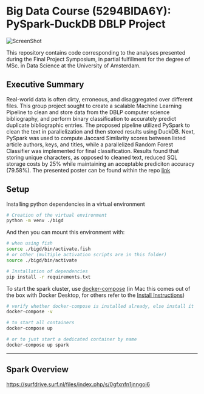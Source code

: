 # Big Data Course (5294BIDA6Y): PySpark-DuckDB DBLP Project

![ScreenShot](https://raw.github.com/jah377/PySpark_DBLP/main/report/github_MLpipeline.png)


This repository contains code corresponding to the analyses presented during the Final Project Symposium, in partial fulfillment for the degree of MSc. in Data Science at the University of Amsterdam.

## Executive Summary

Real-world data is often dirty, erroneous, and disaggregated over different files. This group project sought to create a scalable Machine Learning Pipeline to clean and store data from the DBLP computer science bibliography, and perform binary classification to accurately predict duplicate bibliographic entries. The proposed pipeline utilized PySpark to clean the text in parallelization and then stored results using DuckDB. Next, PySpark was used to compute Jaccard Similarity scores between listed article authors, keys, and titles, while a parallelized Random Forest Classifier was implemented for final classification. Results found that storing unique characters, as opposed to cleaned text, reduced SQL storage costs by 25% while maintaining an acceptable prediciton accuracy (79.58%). The presented poster can be found within the repo [link](https://raw.github.com/jah377/PySpark_DBLP/main/report/poster.pdf)


## Setup

Installing python dependencies in a virtual environment

```bash
# Creation of the virtual environment
python -m venv ./bigd
```

And then you can mount this environment with: 
```bash
# when using fish
source ./bigd/bin/activate.fish
# or other (multiple activation scripts are in this folder)
source ./bigd/bin/activate
```

```bash
# Installation of dependencies
pip install -r requirements.txt
```

To start the spark cluster, use [docker-compose](https://docs.docker.com/compose/install/) (in Mac this comes out of the box with Docker Desktop, for others refer to the [Install Instructions](https://docs.docker.com/compose/install/))

```bash
# verify whether docker-compose is installed already, else install it
docker-compose -v
```


```bash
# to start all containers
docker-compose up 

# or to just start a dedicated container by name
docker-compose up spark
```
---
## Spark Overview
https://surfdrive.surf.nl/files/index.php/s/0gfxnfn1jnngoi6
